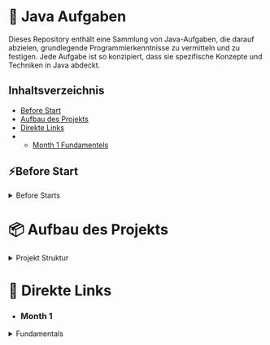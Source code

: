 # 🚀 Java Aufgaben

Dieses Repository enthält eine Sammlung von Java-Aufgaben, die darauf abzielen, grundlegende Programmierkenntnisse zu
vermitteln und zu festigen. Jede Aufgabe ist so konzipiert, dass sie spezifische Konzepte und Techniken in Java abdeckt.

## Inhaltsverzeichnis

- [Before Start](#Before-Start)
- [Aufbau des Projekts](#-Aufbau-des-Projekts)
- [Direkte Links](#-direkte-links)
-
    - [Month 1 Fundamentels](#month-1)

## ⚡Before Start

<details>
  <summary>Before Starts </summary>

* Prüfe ob Maven auf deinem Rechner installiert ist
* Wenn folgender Command kein Fehler wirft ist Maven vorhanden

```shell
mvn -v
```

* Wenn Maven vorhanden ist

```shell
mvn clean install -DskipTests
```

### Wenn Maven nicht vorhanden ist folgendes laufen lassen je nach Betriebssystem

* Batch for Windows

```shell
.\mvnw.cmd clean install -DskipTests
```

* Batch for Linux / Mac

```shell
./mvnw clean install -DskipTests
```

</details>

# 📦 Aufbau des Projekts

<details>
    <summary>Projekt Struktur</summary>
Das Projekt ist in 2 Glieder unterteilt

* [Aufgaben](Aufgaben)
* [Lösungen](Loesungen)

In den Modulen "Aufgaben" und "Lösungen" sind dieselben Aufgaben und Tests nur das die Aufgaben im Package "Aufgaben"
unbearbeitet sind

Man bearbeite die Aufgaben und kann dann seinen Lösungsansatz mit den zugehörigen Tests Überprüfen

Man sollte auch beachten das ca ab Tag 12 die Aufgabenstellungen etwas Lascher werden damit man anfängt selber mitzudenken und die Fehlermeldungen zu lesen 

(oder in der Lösung spicken, falls man nicht weiter kommt :D)
</details>

# 📝 Direkte Links

- ### Month 1

<details>
  <summary>Fundamentals</summary>

| Aufgaben                                                                                                                         | Test                                                                                                                           | Lösung                                                                                                                        |
|----------------------------------------------------------------------------------------------------------------------------------|--------------------------------------------------------------------------------------------------------------------------------|-------------------------------------------------------------------------------------------------------------------------------|
| [Lineare Progamme](Aufgaben/src/main/java/de/month_1/fundamentals/day_1/lineareProgramme/LineareProgramme.java)                  | [Lineare Programme Test](Aufgaben/src/test/java/de/month_1/fundamentals/day_1/lineareProgramme/LineareProgrammeTest.java)      | [Lineare Aufgaben Lösung](Loesungen/src/main/java/de/month_1/fundamentals/day_1/lineareProgramme/LineareProgramme.java)       |
| [Eigene Methoden](Aufgaben/src/main/java/de/month_1/fundamentals/day_2/eigeneMethoden/EigeneMethoden.java)                       | [Eigene Methoden Test](Aufgaben/src/test/java/de/month_1/fundamentals/day_2/eigeneMethoden/EigeneMethodenTest.java)            | [Eigene Methoden Lösung](Loesungen/src/main/java/de/month_1/fundamentals/day_2/eigeneMethoden/EigeneMethoden.java)            |
| [Typkonversion](Aufgaben/src/main/java/de/month_1/fundamentals/day_3/typkonversionen/Typkonversion.java)                         | [Typkonversion Test](Aufgaben/src/test/java/de/month_1/fundamentals/day_3/typkonversionen/TypkonversionTest.java)              | [Typkonversion Lösung](Loesungen/src/main/java/de/month_1/fundamentals/day_3/typkonversionen/Typkonversion.java)              |
| [Mathlib](Aufgaben/src/main/java/de/month_1/fundamentals/day_4/mathlib/Mathlib.java)                                             | [Mathlib Test](Aufgaben/src/test/java/de/month_1/fundamentals/day_4/mathlib/MathlibTest.java)                                  | [Mathlib Lösung](Loesungen/src/main/java/de/month_1/fundamentals/day_4/mathlib/Mathlib.java)                                  |
| [Kontrollstrukturen](Aufgaben/src/main/java/de/month_1/fundamentals/day_5/kontrollstrukturen/KontrollStrukturen.java)            | [Kontrollstrukturen Test](Aufgaben/src/test/java/de/month_1/fundamentals/day_5/kontrollstrukturen/KontrollStrukturenTest.java) | [Kontrollstrukturen Lösung](Loesungen/src/main/java/de/month_1/fundamentals/day_5/kontrollstrukturen/KontrollStrukturen.java) |
| [Person](Aufgaben/src/main/java/de/month_1/fundamentals/day_6/klassen/Person.java)                                               | [Person Test](Aufgaben/src/test/java/de/month_1/fundamentals/day_6/klassen/PersonTest.java)                                    | [Person Lösung](Loesungen/src/main/java/de/month_1/fundamentals/day_6/klassen/Person.java)                                    |
| [EigeneException](Aufgaben/src/main/java/de/month_1/fundamentals/day_7/fehlerbehandlung/EigeneException.java)                    | [EigeneException Test](Aufgaben/src/test/java/de/month_1/fundamentals/day_7/fehlerbehandlung/EigeneExceptionTest.java)         | [EigeneException Lösung](Loesungen/src/main/java/de/month_1/fundamentals/day_7/fehlerbehandlung/EigeneException.java)         |
| [List](Aufgaben/src/main/java/de/month_1/fundamentals/day_8/listaufgaben/ListAufgaben.java)                                      | [List Test](Aufgaben/src/test/java/de/month_1/fundamentals/day_8/listaufgaben/ListAufgabenTest.java)                           | [List Lösung](Loesungen/src/main/java/de/month_1/fundamentals/day_8/listaufgaben/ListAufgaben.java)                           |
| [Taschenrechner](Aufgaben/src/main/java/de/month_1/fundamentals/day_9/EinfacherTaschenrechner/Taschenrechner.java)               | [Taschenrechner Test](Aufgaben/src/test/java/de/month_1/fundamentals/day_9/EinfacherTaschenrechner/TaschenrechnerTest.java)    | [Taschenrechner Lösung](Loesungen/src/main/java/de/month_1/fundamentals/day_9/EinfacherTaschenrechner/Taschenrechner.java)    |
| [Modulo](Aufgaben/src/main/java/de/month_1/fundamentals/day_10/modulo/ModMath.java)                                              | [Modulo Test](Aufgaben/src/test/java/de/month_1/fundamentals/day_10/modulo/ModMathTest.java)                                   | [Modulo Lösung](Loesungen/src/main/java/de/month_1/fundamentals/day_10/modulo/ModMath.java)                                   |
| [Point](Aufgaben/src/main/java/de/month_1/fundamentals/day_11/point/Point.java)                                                  | [Point Test](Aufgaben/src/test/java/de/month_1/fundamentals/day_11/point/PointTest.java)                                       | [Point Lösung](Loesungen/src/main/java/de/month_1/fundamentals/day_11/point/Point.java)                                       |
| [Arrays](Aufgaben/src/main/java/de/month_1/fundamentals/day_12/arrays/ArrayTasks.java)                                           | [Arrays Test](Aufgaben/src/test/java/de/month_1/fundamentals/day_12/arrays/ArrayTasksTest.java)                                | [Arrays Lösung](Loesungen/src/main/java/de/month_1/fundamentals/day_12/arrays/ArrayTasks.java)                                |
| [Library](Aufgaben/src/main/java/de/month_1/fundamentals/day_13/librarys/LibraryTasks.java)                                      | [Library Test](Aufgaben/src/test/java/de/month_1/fundamentals/day_13/librarys/LibraryTasksTest.java)                           | [Library Lösung](Loesungen/src/main/java/de/month_1/fundamentals/day_13/librarys/LibraryTasks.java)                           |
| [Interface Aufgabestellung](Aufgaben/src/main/java/de/month_1/fundamentals/day_14/interfaces/ReadMe.md)                          | [Interface Test](Aufgaben/src/test/java/de/month_1/fundamentals/day_14/interfaces/AllTestsOfDay_14.java)                       | [Interface Lösungsblatt](Loesungen/src/main/java/de/month_1/fundamentals/day_14/interfaces/LösungsBlattDay_14.md)             |
| [Vererbung Aufgabestellung](Aufgaben/src/main/java/de/month_1/fundamentals/day_15/vererbung/Aufgabenstellung.md)                 | [Vererbung Test](Aufgaben/src/test/java/de/month_1/fundamentals/day_15/vererbung/AllTestsOfDay_15.java)                        | [Vererbung Lösunsblatt](Loesungen/src/main/java/de/month_1/fundamentals/day_15/vererbung/LösungsBlattDay_15.md)               |
| [Static](Aufgaben/src/main/java/de/month_1/fundamentals/day_16/staticDemo/StaticDemo.java)                                       | [Static Test](Aufgaben/src/test/java/de/month_1/fundamentals/day_16/staticDemo/StaticDemoTest.java)                            | [Static Lösung](Loesungen/src/main/java/de/month_1/fundamentals/day_16/staticDemo/StaticDemo.java)                            |
| [This Super Aufgabenstellung](Aufgaben/src/main/java/de/month_1/fundamentals/day_17/thissuper/Aufgabenstellung.md)               | [This Super Test](Aufgaben/src/test/java/de/month_1/fundamentals/day_17/thissuper/AllTestsOfDay_17.java)                       | [This Super Lösungsblatt](Loesungen/src/main/java/de/month_1/fundamentals/day_17/thissuper/LösungsBlattDay_17.md)             |
| [Abstrakte Klassen Aufgabenstellung](Aufgaben/src/main/java/de/month_1/fundamentals/day_18/abstrakteKlassen/Aufgabenstellung.md) | [Abstrakte Klassen Test](Aufgaben/src/test/java/de/month_1/fundamentals/day_18/abstrakteKlassen/LebewesenTest.java)            | [Abstrakte Klassen Lösungen](Loesungen/src/main/java/de/month_1/fundamentals/day_18/abstrakteKlassen/Lebewesen.java)          |


</details>


